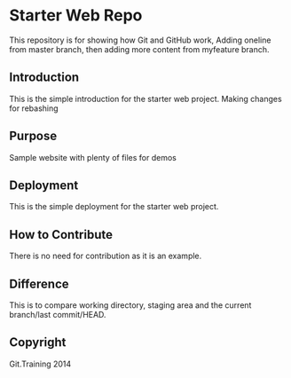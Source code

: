 # Starter Web Repo

This repository is for showing how Git and GitHub work, Adding oneline from master branch, then adding more content from myfeature branch.

## Introduction

This is the simple introduction for the starter web project.
Making changes for rebashing

## Purpose

Sample website with plenty of files for demos

## Deployment

This is the simple deployment for the starter web project.

## How to Contribute

There is no need for contribution as it is an example.

## Difference

This is to compare working directory, staging area and the current branch/last commit/HEAD.

## Copyright

Git.Training 2014